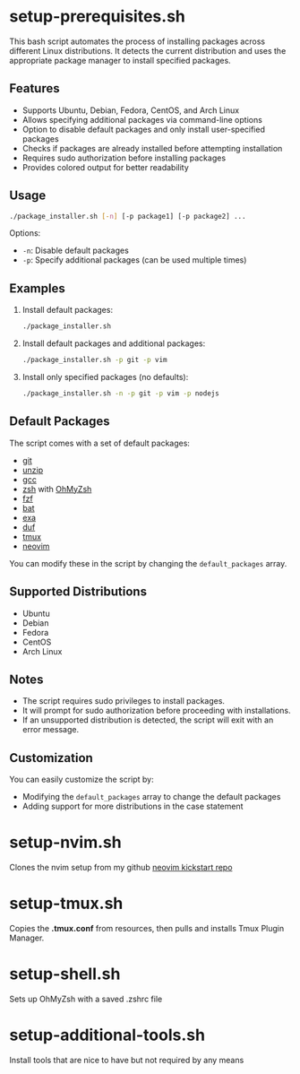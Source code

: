 # setup-prerequisites.sh

This bash script automates the process of installing packages across different Linux distributions. It detects the current distribution and uses the appropriate package manager to install specified packages.

## Features

- Supports Ubuntu, Debian, Fedora, CentOS, and Arch Linux
- Allows specifying additional packages via command-line options
- Option to disable default packages and only install user-specified packages
- Checks if packages are already installed before attempting installation
- Requires sudo authorization before installing packages
- Provides colored output for better readability

## Usage

```bash
./package_installer.sh [-n] [-p package1] [-p package2] ...
```

Options:
- `-n`: Disable default packages
- `-p`: Specify additional packages (can be used multiple times)

## Examples

1. Install default packages:
   ```bash
   ./package_installer.sh
   ```

2. Install default packages and additional packages:
   ```bash
   ./package_installer.sh -p git -p vim
   ```

3. Install only specified packages (no defaults):
   ```bash
   ./package_installer.sh -n -p git -p vim -p nodejs
   ```

## Default Packages

The script comes with a set of default packages:
- [git](https://git-scm.com/)
- [unzip](https://www.linuxfromscratch.org/blfs/view/systemd/general/unzip.html)
- [gcc](https://gcc.gnu.org/)
- [zsh](https://www.zsh.org/) with [OhMyZsh](https://github.com/ohmyzsh/ohmyzsh)
- [fzf](https://github.com/junegunn/fzf)
- [bat](https://github.com/sharkdp/bat)
- [exa](https://github.com/ogham/exa)
- [duf](https://github.com/muesli/duf)
- [tmux](https://github.com/tmux/tmux/wiki)
- [neovim](https://github.com/neovim/neovim/blob/master/INSTALL.md)

You can modify these in the script by changing the `default_packages` array.

## Supported Distributions

- Ubuntu
- Debian
- Fedora
- CentOS
- Arch Linux

## Notes

- The script requires sudo privileges to install packages.
- It will prompt for sudo authorization before proceeding with installations.
- If an unsupported distribution is detected, the script will exit with an error message.

## Customization

You can easily customize the script by:
- Modifying the `default_packages` array to change the default packages
- Adding support for more distributions in the case statement

# setup-nvim.sh 
Clones the nvim setup from my github [neovim kickstart repo](https://github.com/MuskoM/kickstart.nvim)

# setup-tmux.sh
Copies the **.tmux.conf** from resources, then pulls and installs Tmux Plugin Manager.

# setup-shell.sh
Sets up OhMyZsh with a saved .zshrc file

# setup-additional-tools.sh
Install tools that are nice to have but not required by any means

